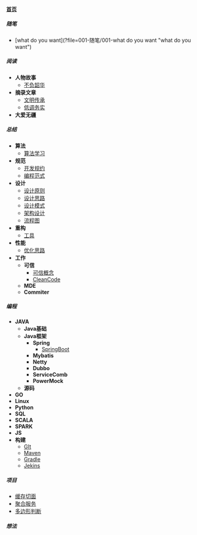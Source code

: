 
#### [首页](?file=home-首页)

##### 随笔
- [what do you want](?file=001-随笔/001-what do you want "what do you want")

##### 阅读
- **人物故事**
    - [不负韶华](?file=002-阅读/001-人物故事/001-不负韶华 "不负韶华")
- **摘录文章**
    - [文明传承](?file=002-阅读/002-摘录文章/001-文明传承 "文明传承")
    - [低调务实](?file=002-阅读/002-摘录文章/002-低调务实 "低调务实")
- **大爱无疆**

##### 总结
- **算法**
    - [算法学习](?file=003-总结/001-算法/001-算法学习 "算法学习")
- **规范**
    - [开发规约](?file=003-总结/002-规范/001-开发规约 "开发规约")
    - [编程范式](?file=003-总结/002-规范/002-编程范式 "编程范式")
- **设计**
    - [设计原则](?file=003-总结/003-设计/001-设计原则 "设计原则")
    - [设计思路](?file=003-总结/003-设计/002-设计思路 "设计思路")
    - [设计模式](?file=003-总结/003-设计/003-设计模式 "设计模式")
    - [架构设计](?file=003-总结/003-设计/004-架构设计 "架构设计")
    - [流程图](?file=003-总结/003-设计/005-流程图 "流程图")
- **重构**
    - [工具](?file=003-总结/004-重构/001-工具 "工具")
- **性能**
    - [优化思路](?file=003-总结/005-性能/001-优化思路 "优化思路")
- **工作**
    - **可信**
        - [可信概念](?file=003-总结/099-工作/001-可信/001-可信概念 "可信概念")
        - [CleanCode](?file=003-总结/099-工作/001-可信/002-CleanCode "CleanCode")
    - **MDE**
    - **Commiter**

##### 编程
- **JAVA**
    - **Java基础**
    - **Java框架**
        - **Spring**
            - [SpringBoot](?file=004-编程/001-JAVA/002-Java框架/001-Spring/001-SpringBoot "SpringBoot")
        - **Mybatis**
        - **Netty**
        - **Dubbo**
        - **ServiceComb**
        - **PowerMock**
    - **源码**
- **GO**
- **Linux**
- **Python**
- **SQL**
- **SCALA**
- **SPARK**
- **JS**
- **构建**
    - [GIt](?file=004-编程/009-构建/001-GIt "GIt")
    - [Maven](?file=004-编程/009-构建/002-Maven "Maven")
    - [Gradle](?file=004-编程/009-构建/003-Gradle "Gradle")
    - [Jekins](?file=004-编程/009-构建/004-Jekins "Jekins")

##### 项目
- [缓存切面](?file=010-项目/001-缓存切面 "缓存切面")
- [聚合服务](?file=010-项目/002-聚合服务 "聚合服务")
- [多边形判断](?file=010-项目/003-多边形判断 "多边形判断")

##### 想法
